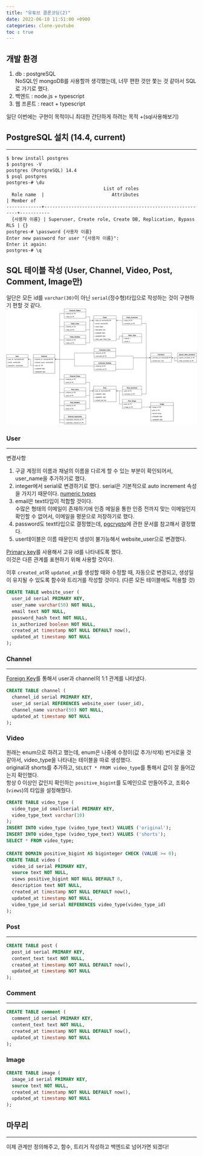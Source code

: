 ```yaml
---
title: "유튜브 클론코딩(2)"
date: 2022-06-18 11:51:00 +0900
categories: clone-youtube
toc : true
---
```


## 개발 환경

1. db : postgreSQL  
   NoSQL인 mongoDB를 사용할까 생각했는데, 너무 편한 것만 쫓는 것 같아서 SQL로 가기로 했다.  
2. 백엔드 : node.js + typescript  
3. 웹 프론트 : react + typescript  

일단 이번에는 구현이 목적이니 최대한 간단하게 하려는 목적 +(sql사용해보기)

## PostgreSQL 설치 (14.4, current)
___
```
$ brew install postgres
$ postgres -V
postgres (PostgreSQL) 14.4
$ psql postgres
postgres-# \du
                                    List of roles
  Role name  |                         Attributes                         | Member of 
-------------+------------------------------------------------------------+-----------
  {사용자 이름} | Superuser, Create role, Create DB, Replication, Bypass RLS | {}
postgres-# \password {사용자 이름}
Enter new password for user "{사용자 이름}": 
Enter it again: 
postgres-# \q
```

## SQL 테이블 작성 (User, Channel, Video, Post, Comment, Image만)

일단은 모든 id를 `varchar(30)`이 아닌 `serial`(정수형)타입으로 작성하는 것이 구현하기 편할 것 같다.  
![ERD](/assets/images/youtube_clone/youtube-erd.svg)
### User
___
변경사항  
1. 구글 계정의 이름과 채널의 이름을 다르게 할 수 있는 부분이 확인되어서, user_name을 추가하기로 했다. 
2. integer에서 serial로 변경하기로 했다. serial은 기본적으로 auto increment 속성을 가지기 때문이다. [numeric types](https://www.postgresql.org/docs/14/datatype-numeric.html)
3. email은 text타입이 적합할 것이다.  
수많은 형태의 이메일이 존재하기에 인증 메일을 통한 인증 전까지 맞는 이메일인지 확인할 수 없어서, 이메일을 평문으로 저장하기로 했다.
4. password도 text타입으로 결정했는데, [pgcrypto](https://www.postgresql.org/docs/current/pgcrypto.html)에 관한 문서를 참고해서 결정했다.  
5. user테이블은 이름 때문인지 생성이 불가능해서 website_user으로 변경했다.

[Primary key](https://www.postgresql.org/docs/11/ddl-constraints.html#DDL-CONSTRAINTS-PRIMARY-KEYS)를 사용해서 고유 id를 나타내도록 했다.  
이것은 다른 관계를 표현하기 위해 사용할 것이다.  

이후 `created_at`와 `updated_at`를 생성할 때와 수정할 때, 자동으로 변경되고, 생성일이 유지될 수 있도록 함수와 트리거를 작성할 것이다. (다른 모든 테이블에도 적용할 것)

```sql
CREATE TABLE website_user (
  user_id serial PRIMARY KEY,
  user_name varchar(50) NOT NULL,
  email text NOT NULL,
  password_hash text NOT NULL,
  is_authorized boolean NOT NULL,
  created_at timestamp NOT NULL DEFAULT now(),
  updated_at timestamp NOT NULL
);
```

### Channel
___

[Foreign Key](https://www.postgresql.org/docs/11/ddl-constraints.html#DDL-CONSTRAINTS-FK)를 통해서 user과 channel의 1:1 관계를 나타냈다.  


```sql
CREATE TABLE channel (
  channel_id serial PRIMARY KEY,
  user_id serial REFERENCES website_user (user_id),
  channel_name varchar(50) NOT NULL,
  updated_at timestamp NOT NULL
);
```

### Video

원래는 enum으로 하려고 했는데, enum은 나중에 수정이(값 추가/삭제) 번거로울 것 같아서, video_type을 나타내는 테이블을 따로 생성했다.  
original과 shorts를 추가하고, `SELECT * FROM video_type`를 통해서 값이 잘 들어갔는지 확인했다.  
항상 0 이상인 값인지 확인하는 `positive_bigint`를 도메인으로 만들어주고, 조회수(`views`)의 타입을 설정해줬다.

```sql
CREATE TABLE video_type (
  video_type_id smallserial PRIMARY KEY,
  video_type_text varchar(10)
);
INSERT INTO video_type (video_type_text) VALUES ('original');
INSERT INTO video_type (video_type_text) VALUES ('shorts');
SELECT * FROM video_type; 

CREATE DOMAIN positive_bigint AS biginteger CHECK (VALUE >= 0);
CREATE TABLE video (
  video_id serial PRIMARY KEY,
  source text NOT NULL,
  views positive_bigint NOT NULL DEFAULT 0,
  description text NOT NULL,
  created_at timestamp NOT NULL DEFAULT now(),
  updated_at timestamp NOT NULL,
  video_type_id serial REFERENCES video_type(video_type_id)
);
```

### Post
___

```sql
CREATE TABLE post (
  post_id serial PRIMARY KEY,
  content_text text NOT NULL,
  created_at timestamp NOT NULL DEFAULT now(),
  updated_at timestamp NOT NULL
);
```

### Comment
___

```sql
CREATE TABLE comment (
  comment_id serial PRIMARY KEY,
  content_text text NOT NULL,
  created_at timestamp NOT NULL DEFAULT now(),
  updated_at timestamp NOT NULL
);
```

### Image

```sql
CREATE TABLE image (
  image_id serial PRIMARY KEY,
  source text NOT NULL,
  created_at timestamp NOT NULL DEFAULT now(),
  updated_at timestamp NOT NULL
);
```

## 마무리
___

이제 관계만 정의해주고, 함수, 트리거 작성하고 백엔드로 넘어가면 되겠다!
